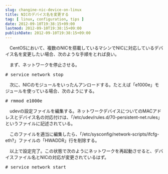 ```yaml
---
slug: changine-nic-device-on-linux
title: NICのデバイス名を変更する
tag: [ linux, configuration, tips ]
date: 2012-09-10T19:38:15+09:00
lastmod: 2012-09-10T19:38:15+09:00
publishDate: 2012-09-10T19:38:15+09:00
---
```


<p>　CentOSにおいて、複数のNICを搭載しているマシンでNICに対応しているデバイス名を変更したい場合、次のような手順をとれば良い。</p>

<p>　まず、ネットワークを停止させる。</p>

<pre>
# service network stop
</pre>

<p>　次に、NICのモジュールをいったんアンロードする。たとえば「e1000e」モジュールを使っている場合、次のようにする。</p>

<pre>
# rmmod e1000e
</pre>

<p>　udevの設定ファイルを編集する。ネットワークデバイスについてのMACアドレスとデバイス名の対応付けは、「/etc/udev/rules.d/70-persistent-net.rules」というファイルに記述されている。</p>

<p>　このファイルを適当に編集したら、「/etc/sysconfig/network-scripts/ifcfg-eth?」ファイルの「HWADDR」行を削除する。</p>

<p>　以上で設定完了。この状態で次のようにネットワークを再起動させると、デバイスファイル名とNICの対応が変更されているはず。</p>

<pre>
# service network start
</pre>


